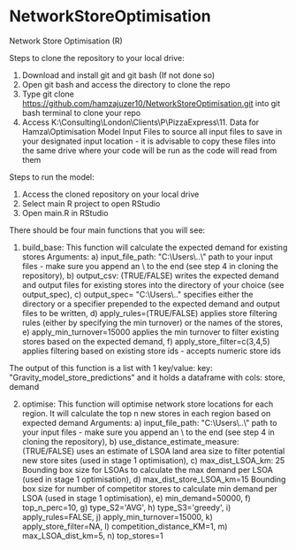 # NetworkStoreOptimisation
Network Store Optimisation (R)

Steps to clone the repository to your local drive:

1) Download and install git and git bash (If not done so)
2) Open git bash and access the directory to clone the repo
3) Type git clone https://github.com/hamzajuzer10/NetworkStoreOptimisation.git into git bash terminal to clone your repo
4) Access K:\Consulting\London\Clients\P\PizzaExpress\11. Data for Hamza\Optimisation Model Input Files to source all input files to save in your designated input location - it is advisable to copy these files into the same drive where your code will be run as the code will read from them

Steps to run the model:

1) Access the cloned repository on your local drive
2) Select main R project to open RStudio
3) Open main.R in RStudio

There should be four main functions that you will see:

1) build_base: This function will calculate the expected demand for existing stores 
Arguments:
a) input_file_path: "C:\\Users\\..\\" path to your input files - make sure you append an \\ to the end (see step 4 in cloning the repository),
b) output_csv: (TRUE/FALSE) writes the expected demand and output files for existing stores into the directory of your choice (see output_spec), 
c) output_spec= "C:\\Users\\.." specifies either the directory or a specifier prepended to the expected demand and output files to be written, 
d) apply_rules=(TRUE/FALSE) applies store filtering rules (either by specifying the min turnover) or the names of the stores, 
e) apply_min_turnover=15000 applies the min turnover to filter existing stores based on the expected demand, 
f) apply_store_filter=c(3,4,5) applies filtering based on existing store ids - accepts numeric store ids

The output of this function is a list with 1 key/value: key: "Gravity_model_store_predictions" and it holds a dataframe with cols: store, demand

2) optimise: This function will optimise network store locations for each region. It will calculate the top n new stores in each region based on expected demand
Arguments:
a) input_file_path: "C:\\Users\\..\\" path to your input files - make sure you append an \\ to the end (see step 4 in cloning the repository), 
b) use_distance_estimate_measure: (TRUE/FALSE) uses an estimate of LSOA land area size to filter potential new store sites (used in stage 1 optimisation),
c) max_dist_LSOA_km: 25 Bounding box size for LSOAs to calculate the max demand per LSOA (used in stage 1 optimisation),
d) max_dist_store_LSOA_km=15 Bounding box size for number of competitor stores to calculate min demand per LSOA (used in stage 1 optimisation),
e) min_demand=50000,
f) top_n_perc=10, 
g) type_S2='AVG',
h) type_S3='greedy',
i) apply_rules=FALSE, 
j) apply_min_turnover=15000, 
k) apply_store_filter=NA, 
l) competition_distance_KM=1,
m) max_LSOA_dist_km=5,
n) top_stores=1


